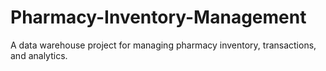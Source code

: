 # Pharmacy-Inventory-Management
A data warehouse project for managing pharmacy inventory, transactions, and analytics.

